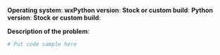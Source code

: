 <!-- For bugs or other problems please provide the following details in addition to
     your issue report, if applicable. See also https://wxpython.org/pages/how-to-submit-issue/

     For issues about building on Linux, please read this page before reporting it here:
     https://wxpython.org/blog/2017-08-17-builds-for-linux-with-pip/
-->

**Operating system**:
**wxPython version**:
**Stock or custom build**:
**Python version**:
**Stock or custom build**:

**Description of the problem**:

<!-- if possible please include a small runnable application that demonstrates the problem -->

```python
# Put code sample here
```
